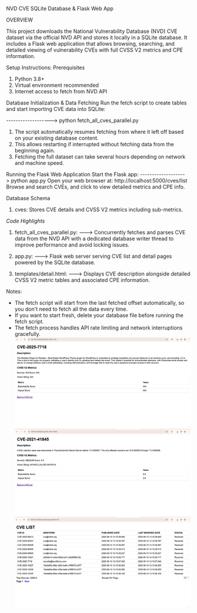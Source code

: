 NVD CVE SQLite Database & Flask Web App

OVERVIEW

This project downloads the National Vulnerability Database (NVD) CVE dataset via the official NVD API and stores it locally in a SQLite database. It includes a Flask web application that allows browsing, searching, and detailed viewing of vulnerability CVEs with full CVSS V2 metrics and CPE information.

Setup Instructions:
Prerequisites
1. Python 3.8+
2. Virtual environment recommended
3. Internet access to fetch from NVD API

Database Initialization & Data Fetching
Run the fetch script to create tables and start importing CVE data into SQLite:

-------------------> python fetch_all_cves_parallel.py

1. The script automatically resumes fetching from where it left off based on your existing database content.
2. This allows restarting if interrupted without fetching data from the beginning again.
3. Fetching the full dataset can take several hours depending on network and machine speed.

Running the Flask Web Application
Start the Flask app:
-------------------> python app.py
Open your web browser at:
http://localhost:5000/cves/list
Browse and search CVEs, and click to view detailed metrics and CPE info.

Database Schema
1. cves: Stores CVE details and CVSS V2 metrics including sub-metrics.

*Code Highlights*
1. fetch_all_cves_parallel.py:
---> Concurrently fetches and parses CVE data from the NVD API with a dedicated database writer thread to improve performance and avoid locking issues.

2. app.py:
---> Flask web server serving CVE list and detail pages powered by the SQLite database.

3. templates/detail.html:
---> Displays CVE description alongside detailed CVSS V2 metric tables and associated CPE information.

Notes:
* The fetch script will start from the last fetched offset automatically, so you don't need to fetch all the data every time.
* If you want to start fresh, delete your database file before running the fetch script.
* The fetch process handles API rate limiting and network interruptions gracefully.
![CVE ID with metric NA](screenshots/cve%20id%20-%20metric%20NA.png)
![CVE ID with metrics](screenshots/cve%20id%20with%20metrics.png)
![List page](screenshots/list%20page%20.png)
